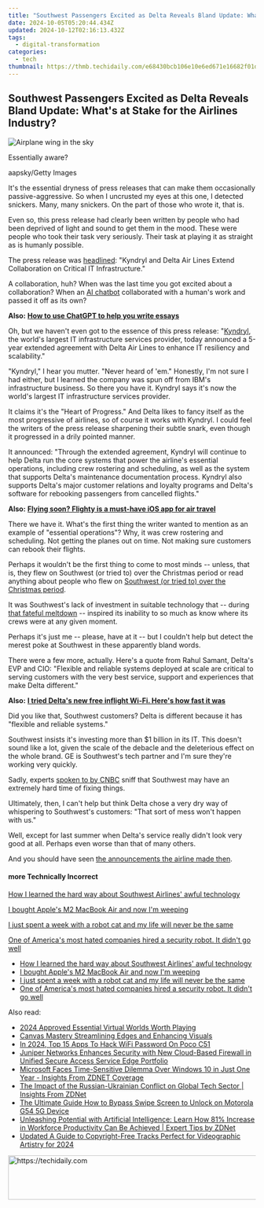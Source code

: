 ```yaml
---
title: "Southwest Passengers Excited as Delta Reveals Bland Update: What's at Stake for the Airlines Industry?"
date: 2024-10-05T05:20:44.434Z
updated: 2024-10-12T02:16:13.432Z
tags:
  - digital-transformation
categories:
  - tech
thumbnail: https://thmb.techidaily.com/e68430bcb106e10e6ed671e16682f01d022f0799c626556c343ddc595fa9cde5.jpg
---
```


## Southwest Passengers Excited as Delta Reveals Bland Update: What's at Stake for the Airlines Industry?

![Airplane wing in the sky](https://www.zdnet.com/a/img/resize/5ead23b56e28327af6ff3f78e0ecedda81ed6f3f/2023/03/02/b4197ec1-48a1-4104-a434-8abde2127c15/gettyimages-1366213348.jpg?auto=webp&width=1280)

Essentially aware? 

aapsky/Getty Images

It's the essential dryness of press releases that can make them occasionally passive-aggressive. So when I uncrusted my eyes at this one, I detected snickers. Many, many snickers. On the part of those who wrote it, that is.

Even so, this press release had clearly been written by people who had been deprived of light and sound to get them in the mood. These were people who took their task very seriously. Their task at playing it as straight as is humanly possible.

The press release was [headlined](https://www.businesswire.com/news/home/20230223005281/en/): "Kyndryl and Delta Air Lines Extend Collaboration on Critical IT Infrastructure."

A collaboration, huh? When was the last time you got excited about a collaboration? When an [AI chatbot](https://www.zdnet.com/article/how-to-use-chatgpt/) collaborated with a human's work and passed it off as its own?

**Also:** [**How to use ChatGPT to help you write essays**](https://www.zdnet.com/article/how-to-use-chatgpt-to-help-you-write-essays/)

Oh, but we haven't even got to the essence of this press release: "[Kyndryl](https://www.zdnet.com/article/100-days-after-ibm-split-kyndryl-signs-strategic-cloud-pact-with-aws/), the world's largest IT infrastructure services provider, today announced a 5-year extended agreement with Delta Air Lines to enhance IT resiliency and scalability."

"Kyndryl," I hear you mutter. "Never heard of 'em." Honestly, I'm not sure I had either, but I learned the company was spun off from IBM's infrastructure business. So there you have it. Kyndryl says it's now the world's largest IT infrastructure services provider. 

It claims it's the "Heart of Progress." And Delta likes to fancy itself as the most progressive of airlines, so of course it works with Kyndryl. I could feel the writers of the press release sharpening their subtle snark, even though it progressed in a drily pointed manner.

It announced: "Through the extended agreement, Kyndryl will continue to help Delta run the core systems that power the airline's essential operations, including crew rostering and scheduling, as well as the system that supports Delta's maintenance documentation process. Kyndryl also supports Delta's major customer relations and loyalty programs and Delta's software for rebooking passengers from cancelled flights."

**Also:** [**Flying soon? Flighty is a must-have iOS app for air travel**](https://www.zdnet.com/article/flying-soon-flighty-is-a-must-have-ios-app-for-air-travel/)

There we have it. What's the first thing the writer wanted to mention as an example of "essential operations"? Why, it was crew rostering and scheduling. Not getting the planes out on time. Not making sure customers can rebook their flights. 

Perhaps it wouldn't be the first thing to come to most minds -- unless, that is, they flew on Southwest (or tried to) over the Christmas period or read anything about people who flew on [Southwest (or tried to) over the Christmas period](https://www.zdnet.com/article/how-i-learned-the-hard-way-about-southwest-airlines-awful-technology/).

It was Southwest's lack of investment in suitable technology that -- during [that fateful meltdown](https://www.zdnet.com/article/southwest-airlines-just-insulted-unhappy-customers-in-a-truly-spectacular-way/) \-- inspired its inability to so much as know where its crews were at any given moment.

Perhaps it's just me -- please, have at it -- but I couldn't help but detect the merest poke at Southwest in these apparently bland words.

There were a few more, actually. Here's a quote from Rahul Samant, Delta's EVP and CIO: "Flexible and reliable systems deployed at scale are critical to serving customers with the very best service, support and experiences that make Delta different."

**Also:** [**I tried Delta's new free inflight Wi-Fi. Here's how fast it was**](https://www.zdnet.com/home-and-office/networking/i-tried-deltas-new-free-inflight-wi-fi-heres-how-fast-it-was/)

Did you like that, Southwest customers? Delta is different because it has "flexible and reliable systems."

Southwest insists it's investing more than $1 billion in its IT. This doesn't sound like a lot, given the scale of the debacle and the deleterious effect on the whole brand. GE is Southwest's tech partner and I'm sure they're working very quickly.

Sadly, experts [spoken to by CNBC](https://www.cnbc.com/2023/02/18/can-southwest-fix-its-tech-problems-aviation-experts-arent-confident.html) sniff that Southwest may have an extremely hard time of fixing things.

Ultimately, then, I can't help but think Delta chose a very dry way of whispering to Southwest's customers: "That sort of mess won't happen with us."

Well, except for last summer when Delta's service really didn't look very good at all. Perhaps even worse than that of many others.

And you should have seen [the announcements the airline made then](https://www.zdnet.com/article/i-always-thought-delta-was-reliable-then-came-these-five-disastrous-flights/).

#### more Technically Incorrect

[How I learned the hard way about Southwest Airlines' awful technology](https://www.zdnet.com/article/how-i-learned-the-hard-way-about-southwest-airlines-awful-technology/ "How I learned the hard way about Southwest Airlines' awful technology")

[I bought Apple's M2 MacBook Air and now I'm weeping](https://www.zdnet.com/article/i-bought-apples-m2-macbook-air-and-now-im-weeping/ "I bought Apple's M2 MacBook Air and now I'm weeping")

[I just spent a week with a robot cat and my life will never be the same](https://www.zdnet.com/article/i-just-spent-a-week-with-a-robot-cat-and-my-life-will-never-be-the-same/ "I just spent a week with a robot cat and my life will never be the same")

[One of America's most hated companies hired a security robot. It didn't go well](https://www.zdnet.com/article/one-of-americas-most-hated-companies-hired-a-security-robot-it-didnt-go-well/ "One of America's most hated companies hired a security robot. It didn't go well")

* [How I learned the hard way about Southwest Airlines' awful technology](https://www.zdnet.com/article/how-i-learned-the-hard-way-about-southwest-airlines-awful-technology/ "How I learned the hard way about Southwest Airlines' awful technology")
* [I bought Apple's M2 MacBook Air and now I'm weeping](https://www.zdnet.com/article/i-bought-apples-m2-macbook-air-and-now-im-weeping/ "I bought Apple's M2 MacBook Air and now I'm weeping")
* [I just spent a week with a robot cat and my life will never be the same](https://www.zdnet.com/article/i-just-spent-a-week-with-a-robot-cat-and-my-life-will-never-be-the-same/ "I just spent a week with a robot cat and my life will never be the same")
* [One of America's most hated companies hired a security robot. It didn't go well](https://www.zdnet.com/article/one-of-americas-most-hated-companies-hired-a-security-robot-it-didnt-go-well/ "One of America's most hated companies hired a security robot. It didn't go well")

<ins class="adsbygoogle"
     style="display:block"
     data-ad-format="autorelaxed"
     data-ad-client="ca-pub-7571918770474297"
     data-ad-slot="1223367746"></ins>

<ins class="adsbygoogle"
     style="display:block"
     data-ad-client="ca-pub-7571918770474297"
     data-ad-slot="8358498916"
     data-ad-format="auto"
     data-full-width-responsive="true"></ins>

<span class="atpl-alsoreadstyle">Also read:</span>
<div><ul>
<li><a href="https://screen-activity-recording.techidaily.com/2024-approved-essential-virtual-worlds-worth-playing/"><u>2024 Approved Essential Virtual Worlds Worth Playing</u></a></li>
<li><a href="https://fox-friendly.techidaily.com/canvas-mastery-streamlining-edges-and-enhancing-visuals/"><u>Canvas Mastery Streamlining Edges and Enhancing Visuals</u></a></li>
<li><a href="https://easy-unlock-android.techidaily.com/in-2024-top-15-apps-to-hack-wifi-password-on-poco-c51-by-drfone-android/"><u>In 2024, Top 15 Apps To Hack WiFi Password On Poco C51</u></a></li>
<li><a href="https://app-tips.techidaily.com/juniper-networks-enhances-security-with-new-cloud-based-firewall-in-unified-secure-access-service-edge-portfolio/"><u>Juniper Networks Enhances Security with New Cloud-Based Firewall in Unified Secure Access Service Edge Portfolio</u></a></li>
<li><a href="https://app-tips.techidaily.com/microsoft-faces-time-sensitive-dilemma-over-windows-10-in-just-one-year-insights-from-zdnet-coverage/"><u>Microsoft Faces Time-Sensitive Dilemma Over Windows 10 in Just One Year - Insights From ZDNET Coverage</u></a></li>
<li><a href="https://app-tips.techidaily.com/the-impact-of-the-russian-ukrainian-conflict-on-global-tech-sector-insights-from-zdnet/"><u>The Impact of the Russian-Ukrainian Conflict on Global Tech Sector | Insights From ZDNet</u></a></li>
<li><a href="https://android-unlock.techidaily.com/the-ultimate-guide-how-to-bypass-swipe-screen-to-unlock-on-motorola-g54-5g-device-by-drfone-android/"><u>The Ultimate Guide How to Bypass Swipe Screen to Unlock on Motorola G54 5G Device</u></a></li>
<li><a href="https://app-tips.techidaily.com/unleashing-potential-with-artificial-intelligence-learn-how-81-increase-in-workforce-productivity-can-be-achieved-expert-tips-by-zdnet/"><u>Unleashing Potential with Artificial Intelligence: Learn How 81% Increase in Workforce Productivity Can Be Achieved | Expert Tips by ZDNet</u></a></li>
<li><a href="https://audio-shaping.techidaily.com/updated-a-guide-to-copyright-free-tracks-perfect-for-videographic-artistry-for-2024/"><u>Updated A Guide to Copyright-Free Tracks Perfect for Videographic Artistry for 2024</u></a></li>
</ul></div>

<!-- affiliate ads begin -->
<a href="https://ursime.pxf.io/c/5597632/2136545/16384" target="_top" id="2136545">
  <img src="//a.impactradius-go.com/display-ad/16384-2136545" border="0" alt="https://techidaily.com" width="728" height="90"/>
</a>
<img height="0" width="0" src="https://ursime.pxf.io/i/5597632/2136545/16384" style="position:absolute;visibility:hidden;" border="0" />
<!-- affiliate ads end -->

